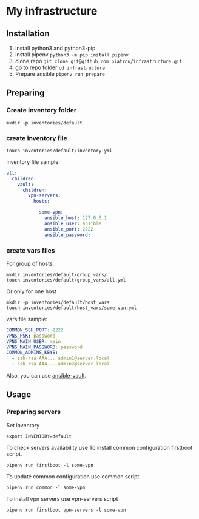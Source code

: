 # My infrastructure

## Installation
1. install python3 and python3-pip
2. install pipenv `python3 -m pip install pipenv`
3. clone repo `git clone git@github.com:piatrou/infrastructure.git`
4. go to repo folder `cd infrastructure`
5. Prepare ansible `pipenv run prepare`

## Preparing

### Create inventory folder 
```commandline
mkdir -p inventories/default
```
### create inventory file

```commandline
touch inventories/default/inventory.yml
```

inventory file sample:
```yaml
all:
  children:
    vault:
      children:
        vpn-servers:
          hosts:

            some-vpn:
              ansible_host: 127.0.0.1
              ansible_user: ansible
              ansible_port: 2222
              ansible_password: 

```

### create vars files 
For group of hosts:
```commandline
mkdir inventories/default/group_vars/
touch inventories/default/group_vars/all.yml
```
Or only for one host
```commandline
mkdir -p inventories/default/host_vars
touch inventories/default/host_vars/some-vpn.yml
```

vars file sample:
```yaml
COMMON_SSH_PORT: 2222
VPNS_PSK: password
VPNS_MAIN_USER: main
VPNS_MAIN_PASSWORD: password
COMMON_ADMINS_KEYS: 
  - ssh-rsa AAA... admin1@server.local
  - ssh-rsa AAA... admin2@server.local
```

Also, you can use  [ansible-vault](https://docs.ansible.com/ansible/latest/user_guide/vault.html).

## Usage

### Preparing servers
Set inventory
```commandline
export INVENTORY=default
```
To check servers availability use
To install common configuration firstboot script.
```commandline
pipenv run firstboot -l some-vpn
```
To update common configuration use common script
```commandline
pipenv run common -l some-vpn
```
To install vpn servers use vpn-servers script
```commandline
pipenv run firstboot vpn-servers -l some-vpn
```
